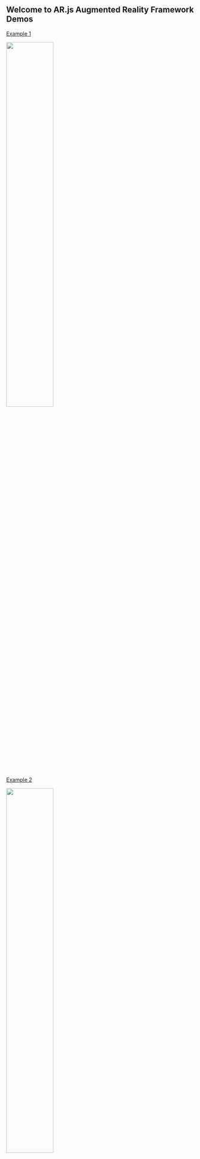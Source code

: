 ## Welcome to AR.js Augmented Reality Framework Demos

<a href="https://comancheace.github.io/AR.js-Demos/arjs_demo/index.html" target="_blank">Example 1</a>

<img src="https://comancheace.github.io/AR.js-Demos/arjs_demo/assets/hiro.png" width="50%">

<a href="https://comancheace.github.io/AR.js-Demos/arjs_demo_2/index.html" target="_blank">Example 2</a>

<img src="https://comancheace.github.io/AR.js-Demos/arjs_demo_2/assets/circles.png" width="50%">
